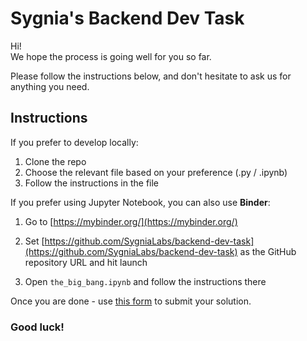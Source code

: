 # Sygnia's Backend Dev Task

Hi!  
We hope the process is going well for you so far.

Please follow the instructions below, and don't hesitate to ask us for anything you need.


## Instructions

If you prefer to develop locally: 
1. Clone the repo
2. Choose the relevant file based on your preference (.py / .ipynb)
3. Follow the instructions in the file


If you prefer using Jupyter Notebook, you can also use **Binder**:
1. Go to [https://mybinder.org/](https://mybinder.org/)

2. Set [https://github.com/SygniaLabs/backend-dev-task](https://github.com/SygniaLabs/backend-dev-task) as the GitHub repository URL and hit launch

3. Open `the_big_bang.ipynb` and follow the instructions there



Once you are done - use [this form](https://forms.monday.com/forms/cd5860e7c7c7ce48ee9fb63696d1b32b?r=use1) to submit your solution.


### Good luck!
